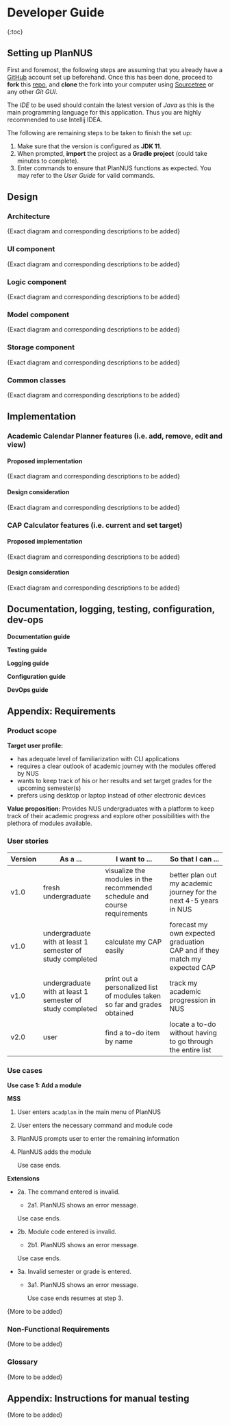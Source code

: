 # Developer Guide



{:toc}

## Setting up PlanNUS

First and foremost, the following steps are assuming that you already have a [GitHub](github.com) account set up beforehand. Once this has been done, proceed to __fork__ this [repo](https://github.com/AY2021S1-CS2113T-F12-1/tp), and __clone__ the fork into your computer using [Sourcetree](<sourcetreeapp.com>) or any other _Git GUI_.

The _IDE_ to be used should contain the latest version of _Java_ as this is the main programming language for this application. Thus you are highly recommended to use Intellij IDEA.

The following are remaining steps to be taken to finish the set up:

1. Make sure that the version is configured as __JDK 11__.
2. When prompted, __import__ the project as a __Gradle project__ (could take minutes to complete).
3. Enter commands to ensure that PlanNUS functions as expected. You may refer to the _User Guide_ for valid commands.



## Design

### Architecture

{Exact diagram and corresponding descriptions to be added}

### UI component

{Exact diagram and corresponding descriptions to be added}

### Logic component

{Exact diagram and corresponding descriptions to be added}

### Model component

{Exact diagram and corresponding descriptions to be added}

### Storage component

{Exact diagram and corresponding descriptions to be added}

### Common classes

{Exact diagram and corresponding descriptions to be added}



## Implementation

### Academic Calendar Planner features (i.e. add, remove, edit and view)

#### Proposed implementation

{Exact diagram and corresponding descriptions to be added}

#### Design consideration

{Exact diagram and corresponding descriptions to be added}

### CAP Calculator features (i.e. current and set target)

#### Proposed implementation

{Exact diagram and corresponding descriptions to be added}

#### Design consideration

{Exact diagram and corresponding descriptions to be added}



## Documentation, logging, testing, configuration, dev-ops

__Documentation guide__

__Testing guide__

__Logging guide__

__Configuration guide__

__DevOps guide__



## Appendix: Requirements

### Product scope

__Target user profile:__

* has adequate level of familiarization with CLI applications
* requires a clear outlook of academic journey with the modules offered by NUS
* wants to keep track of his or her results and set target grades for the upcoming semester(s)
* prefers using desktop or laptop instead of other electronic devices

__Value proposition:__
Provides NUS undergraduates with a platform to keep track of their academic progress and explore other possibilities with the plethora of modules available. 



### User stories

| Version | As a ...                                                  | I want to ...                                                | So that I can ...                                            |
| ------- | --------------------------------------------------------- | ------------------------------------------------------------ | ------------------------------------------------------------ |
| v1.0    | fresh undergraduate                                       | visualize the modules in the recommended schedule and course requirements | better plan out my academic journey for the next 4-5 years in NUS |
| v1.0    | undergraduate with at least 1 semester of study completed | calculate my CAP easily                                      | forecast my own expected graduation CAP and if they match my expected CAP |
| v1.0    | undergraduate with at least 1 semester of study completed | print out a personalized list of modules taken so far and grades obtained | track my academic progression in NUS                         |
| v2.0    | user                                                      | find a to-do item by name                                    | locate a to-do without having to go through the entire list  |



### Use cases

__Use case 1: Add a module__

__MSS__

1. User enters `acadplan` in the main menu of PlanNUS

2. User enters the necessary command and module code 

3. PlanNUS prompts user to enter the remaining information

4. PlanNUS adds the module

   Use case ends.

__Extensions__

* 2a. The command entered is invalid.

  * 2a1. PlanNUS shows an error message.

  Use case ends.

* 2b. Module code entered is invalid.

  * 2b1. PlanNUS shows an error message.

  Use case ends.

* 3a. Invalid semester or grade is entered.

  * 3a1. PlanNUS shows an error message.

    Use case ends resumes at step 3.



{More to be added}

### Non-Functional Requirements

{More to be added}

### Glossary

{More to be added}



## Appendix: Instructions for manual testing

{More to be added}